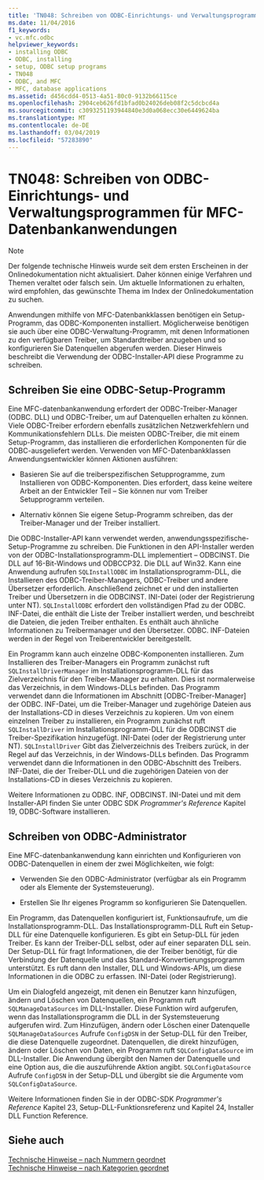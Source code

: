 ```yaml
---
title: 'TN048: Schreiben von ODBC-Einrichtungs- und Verwaltungsprogrammen für MFC-Datenbankanwendungen'
ms.date: 11/04/2016
f1_keywords:
- vc.mfc.odbc
helpviewer_keywords:
- installing ODBC
- ODBC, installing
- setup, ODBC setup programs
- TN048
- ODBC, and MFC
- MFC, database applications
ms.assetid: d456cdd4-0513-4a51-80c0-9132b66115ce
ms.openlocfilehash: 2904ceb626fd1bfad0b24026deb08f2c5dcbcd4a
ms.sourcegitcommit: c3093251193944840e3d0a068ecc30e6449624ba
ms.translationtype: MT
ms.contentlocale: de-DE
ms.lasthandoff: 03/04/2019
ms.locfileid: "57283890"
---
```

# <a name="tn048-writing-odbc-setup-and-administration-programs-for-mfc-database-applications"></a>TN048: Schreiben von ODBC-Einrichtungs- und Verwaltungsprogrammen für MFC-Datenbankanwendungen

> [!NOTE]
>  Der folgende technische Hinweis wurde seit dem ersten Erscheinen in der Onlinedokumentation nicht aktualisiert. Daher können einige Verfahren und Themen veraltet oder falsch sein. Um aktuelle Informationen zu erhalten, wird empfohlen, das gewünschte Thema im Index der Onlinedokumentation zu suchen.

Anwendungen mithilfe von MFC-Datenbankklassen benötigen ein Setup-Programm, das ODBC-Komponenten installiert. Möglicherweise benötigen sie auch über eine ODBC-Verwaltung-Programm, mit denen Informationen zu den verfügbaren Treiber, um Standardtreiber anzugeben und so konfigurieren Sie Datenquellen abgerufen werden. Dieser Hinweis beschreibt die Verwendung der ODBC-Installer-API diese Programme zu schreiben.

##  <a name="_mfcnotes_writing_an_odbc_setup_program"></a> Schreiben Sie eine ODBC-Setup-Programm

Eine MFC-datenbankanwendung erfordert der ODBC-Treiber-Manager (ODBC. DLL) und ODBC-Treiber, um auf Datenquellen erhalten zu können. Viele ODBC-Treiber erfordern ebenfalls zusätzlichen Netzwerkfehlern und Kommunikationsfehlern DLLs. Die meisten ODBC-Treiber, die mit einem Setup-Programm, das installieren die erforderlichen Komponenten für die ODBC-ausgeliefert werden. Verwenden von MFC-Datenbankklassen Anwendungsentwickler können Aktionen ausführen:

- Basieren Sie auf die treiberspezifischen Setupprogramme, zum Installieren von ODBC-Komponenten. Dies erfordert, dass keine weitere Arbeit an der Entwickler Teil – Sie können nur vom Treiber Setupprogramm verteilen.

- Alternativ können Sie eigene Setup-Programm schreiben, das der Treiber-Manager und der Treiber installiert.

Die ODBC-Installer-API kann verwendet werden, anwendungsspezifische-Setup-Programme zu schreiben. Die Funktionen in den API-Installer werden von der ODBC-Installationsprogramm-DLL implementiert – ODBCINST. Die DLL auf 16-Bit-Windows und ODBCCP32. Die DLL auf Win32. Kann eine Anwendung aufrufen `SQLInstallODBC` im Installationsprogramm-DLL, die Installieren des ODBC-Treiber-Managers, ODBC-Treiber und andere Übersetzer erforderlich. Anschließend zeichnet er und den installierten Treiber und Übersetzern in die ODBCINST. INI-Datei (oder der Registrierung unter NT). `SQLInstallODBC` erfordert den vollständigen Pfad zu der ODBC. INF-Datei, die enthält die Liste der Treiber installiert werden, und beschreibt die Dateien, die jeden Treiber enthalten. Es enthält auch ähnliche Informationen zu Treibermanager und den Übersetzer. ODBC. INF-Dateien werden in der Regel von Treiberentwickler bereitgestellt.

Ein Programm kann auch einzelne ODBC-Komponenten installieren. Zum Installieren des Treiber-Managers ein Programm zunächst ruft `SQLInstallDriverManager` im Installationsprogramm-DLL für das Zielverzeichnis für den Treiber-Manager zu erhalten. Dies ist normalerweise das Verzeichnis, in dem Windows-DLLs befinden. Das Programm verwendet dann die Informationen im Abschnitt [ODBC-Treiber-Manager] der ODBC. INF-Datei, um die Treiber-Manager und zugehörige Dateien aus der Installations-CD in dieses Verzeichnis zu kopieren. Um von einem einzelnen Treiber zu installieren, ein Programm zunächst ruft `SQLInstallDriver` im Installationsprogramm-DLL für die ODBCINST die Treiber-Spezifikation hinzugefügt. INI-Datei (oder der Registrierung unter NT). `SQLInstallDriver` Gibt das Zielverzeichnis des Treibers zurück, in der Regel auf das Verzeichnis, in der Windows-DLLs befinden. Das Programm verwendet dann die Informationen in den ODBC-Abschnitt des Treibers. INF-Datei, die der Treiber-DLL und die zugehörigen Dateien von der Installations-CD in dieses Verzeichnis zu kopieren.

Weitere Informationen zu ODBC. INF, ODBCINST. INI-Datei und mit dem Installer-API finden Sie unter ODBC SDK *Programmer's Reference* Kapitel 19, ODBC-Software installieren.

##  <a name="_mfcnotes_writing_an_odbc_administrator"></a> Schreiben von ODBC-Administrator

Eine MFC-datenbankanwendung kann einrichten und Konfigurieren von ODBC-Datenquellen in einem der zwei Möglichkeiten, wie folgt:

- Verwenden Sie den ODBC-Administrator (verfügbar als ein Programm oder als Elemente der Systemsteuerung).

- Erstellen Sie Ihr eigenes Programm so konfigurieren Sie Datenquellen.

Ein Programm, das Datenquellen konfiguriert ist, Funktionsaufrufe, um die Installationsprogramm-DLL. Das Installationsprogramm-DLL Ruft ein Setup-DLL für eine Datenquelle konfigurieren. Es gibt ein Setup-DLL für jeden Treiber. Es kann der Treiber-DLL selbst, oder auf einer separaten DLL sein. Der Setup-DLL für fragt Informationen, die der Treiber benötigt, für die Verbindung der Datenquelle und das Standard-Konvertierungsprogramm unterstützt. Es ruft dann den Installer, DLL und Windows-APIs, um diese Informationen in die ODBC zu erfassen. INI-Datei (oder Registrierung).

Um ein Dialogfeld angezeigt, mit denen ein Benutzer kann hinzufügen, ändern und Löschen von Datenquellen, ein Programm ruft `SQLManageDataSources` im DLL-Installer. Diese Funktion wird aufgerufen, wenn das Installationsprogramm die DLL in der Systemsteuerung aufgerufen wird. Zum Hinzufügen, ändern oder Löschen einer Datenquelle `SQLManageDataSources` Aufrufe `ConfigDSN` in der Setup-DLL für den Treiber, die diese Datenquelle zugeordnet. Datenquellen, die direkt hinzufügen, ändern oder Löschen von Daten, ein Programm ruft `SQLConfigDataSource` im DLL-Installer. Die Anwendung übergibt den Namen der Datenquelle und eine Option aus, die die auszuführende Aktion angibt. `SQLConfigDataSource` Aufrufe `ConfigDSN` in der Setup-DLL und übergibt sie die Argumente vom `SQLConfigDataSource`.

Weitere Informationen finden Sie in der ODBC-SDK *Programmer's Reference* Kapitel 23, Setup-DLL-Funktionsreferenz und Kapitel 24, Installer DLL Function Reference.

## <a name="see-also"></a>Siehe auch

[Technische Hinweise – nach Nummern geordnet](../mfc/technical-notes-by-number.md)<br/>
[Technische Hinweise – nach Kategorien geordnet](../mfc/technical-notes-by-category.md)
